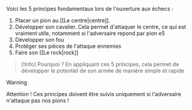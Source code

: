 Voici les 5 principes fondamentaux lors de l'ouverture aux échecs :
1. Placer un pion au [[Le centre|centre]]. 
2. Développer son cavalier. Cela permet d'attaquer le centre, ce qui est vraiment utile, notamment si l'adversaire repond par pion e5
3. Développer son fou
4. Protéger ses pièces de l'attaque ennemies
5. Faire son [[Le rock|rock]]
>[!info] Pourquoi ?
>En appliquant ces 5 principes, cela permet de développer le potentiel de son armée de manière simple et rapide

>[!warning]
>Attention ! Ces principes doivent être suivis uniquement si l'adversaire n'attaque pas nos pions !